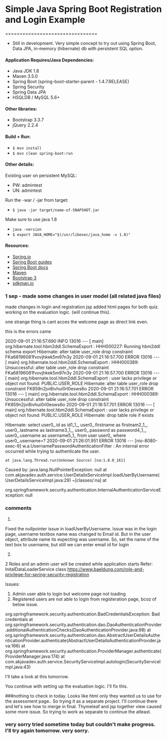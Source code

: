 # Simple Java Spring Boot Registration and Login Example
================================
* Still in development. Very simple concept to try out using Spring Boot, Data JPA, in-memory (hibernate) db with persistent SQL option.

#### Application Requires/Java Dependencies:
- Java JDK 1.8
- Maven 3.5.0
- Spring Boot (spring-boot-starter-parent - 1.4.7.RELEASE)
- Spring Security
- Spring Data JPA
- HSQLDB / MySQL 5.6+

#### Other libraries:
- Bootstrap 3.3.7
- jQuery 2.2.4

#### Build + Run:
- `$ mvn install`
- `$ mvn clean spring-boot:run`

#### Other details:
Existing user on persistent MySQL:
- PW: admintest
- UN: admintest

Run the -war / -jar from target:
- `$ java -jar target/name-of-SNAPSHOT.jar`

Make sure to use java 1.8
- `java -version`
- `$ export JAVA_HOME="$(/usr/libexec/java_home -v 1.8)"`

#### Resources:
- [Spring.io](https://spring.io/)
- [Spring Boot guides](https://spring.io/guides/gs/spring-boot/)
- [Spring Boot docs](https://docs.spring.io/spring-boot/docs/current/reference/html/)
- [Maven](https://maven.apache.org/)
- [Bootstrap 3](http://getbootstrap.com)
- [sdkman.io](http://sdkman.io/)

### 1 sep - made some changes in user model (all related java files) 
made changes in login and registration jsp
added html pages for both quiz. working on the evaluation logic. (will continue this).

one strange thing is cant acces the welcome page as direct link even.

this is the errors came 

2020-09-01 21:16:57.690  INFO 13016 --- [           main] org.hibernate.tool.hbm2ddl.SchemaExport  : HHH000227: Running hbm2ddl schema export
Hibernate: alter table user_role drop constraint FKa68196081fvovjhkek5m97n3y
2020-09-01 21:16:57.700 ERROR 13016 --- [           main] org.hibernate.tool.hbm2ddl.SchemaExport  : HHH000389: Unsuccessful: alter table user_role drop constraint FKa68196081fvovjhkek5m97n3y
2020-09-01 21:16:57.700 ERROR 13016 --- [           main] org.hibernate.tool.hbm2ddl.SchemaExport  : user lacks privilege or object not found: PUBLIC.USER_ROLE
Hibernate: alter table user_role drop constraint FK859n2jvi8ivhui0rl0esws6o
2020-09-01 21:16:57.701 ERROR 13016 --- [           main] org.hibernate.tool.hbm2ddl.SchemaExport  : HHH000389: Unsuccessful: alter table user_role drop constraint FK859n2jvi8ivhui0rl0esws6o
2020-09-01 21:16:57.701 ERROR 13016 --- [           main] org.hibernate.tool.hbm2ddl.SchemaExport  : user lacks privilege or object not found: PUBLIC.USER_ROLE
Hibernate: drop table role if exists

Hibernate: select user0_.id as id1_1_, user0_.firstname as firstnam2_1_, user0_.lastname as lastname3_1_, user0_.password as password4_1_, user0_.username as username5_1_ from user user0_ where user0_.username=?
2020-09-01 21:26:01.951 ERROR 13016 --- [nio-8080-exec-9] w.a.UsernamePasswordAuthenticationFilter : An internal error occurred while trying to authenticate the user.

	at java.lang.Thread.run(Unknown Source) [na:1.8.0_161]
Caused by: java.lang.NullPointerException: null
	at com.akjavadev.auth.service.UserDetailsServiceImpl.loadUserByUsername(UserDetailsServiceImpl.java:29) ~[classes/:na]
	at 

org.springframework.security.authentication.InternalAuthenticationServiceException: null

### comments

1)
Fixed the nullpointer issue in loadUserByUsername.
Issue was in the login page, username textbox name was changed to Email id.
But in the user object, attribute name its expecting was username. So, set the name of the text box to username, but still we can enter email id for login

2)
2 Roles and an admin user will be created while application starts
Refer: InitalDataLoaderService class
https://www.baeldung.com/role-and-privilege-for-spring-security-registration

Issues:
1) Admin user able to login but welcome page not loading
2) Registered users are not able to login from registeration page, bcoz of below issue.

org.springframework.security.authentication.BadCredentialsException: Bad credentials
	at org.springframework.security.authentication.dao.DaoAuthenticationProvider.additionalAuthenticationChecks(DaoAuthenticationProvider.java:98)
	at org.springframework.security.authentication.dao.AbstractUserDetailsAuthenticationProvider.authenticate(AbstractUserDetailsAuthenticationProvider.java:166)
	at org.springframework.security.authentication.ProviderManager.authenticate(ProviderManager.java:174)
	at com.akjavadev.auth.service.SecurityServiceImpl.autologin(SecurityServiceImpl.java:43)

I'll take a look at this tomorrow.

You continue with setting up the evaluation logic. I'll fix this.

###nothing to check in today. 
Looks like html only they wanted us to use for the assessment page.. 
So trying it as a separate project. I'll continue there and let's see how to merge in final.
Thymeleaf and jsp together view caused some more issue. 
So trying to work as separate to continue the atleast.

### very sorry tried sometime today but couldn't make progress. I'll try again tomorrow. very sorry.
